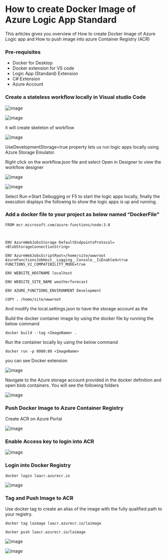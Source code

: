 # How to create Docker Image of Azure Logic App Standard
This articles gives you overview of How to create Docker Image of Azure Logic app and How to push image into azure 
Container Registry (ACR)

### Pre-requisites
- Docker for Desktop
- Docker extension for VS code
- Logic App (Standard) Extension
- C# Extension
- Azure Account

### Create a stateless workflow locally in Visual studio Code

![image](https://user-images.githubusercontent.com/6815990/155837169-a34430b5-e331-4a6f-b728-438371cc9dc0.png)

![image](https://user-images.githubusercontent.com/6815990/155837205-49e4dd0b-3a99-4d9f-a509-a872fc4f793e.png)

it will create skeleton of workflow

![image](https://user-images.githubusercontent.com/6815990/155837221-849e10c9-45b4-4919-9ebc-1abd7f1567ef.png)

UseDevelopmentStorage=true property lets us run logic apps locally using Azure Storage Emulator.

Right click on the workflow.json file and select Open in Designer to view the workflow designer

![image](https://user-images.githubusercontent.com/6815990/155837247-39607915-c8b4-4d57-a822-bcd9bfc52cee.png)

![image](https://user-images.githubusercontent.com/6815990/155837277-b1a2e976-852a-464d-8baa-b7cb2643e88b.png)

Select Run->Start Debugging or F5 to start the logic apps locally, finally the execution displays the following to show the logic apps is up and running.

### Add a docker file to your project as below named “DockerFile”

```
FROM mcr.microsoft.com/azure-functions/node:3.0

 

ENV AzureWebJobsStorage DefaultEndpointsProtocol=<BlobStorageConnectionString>

ENV AzureWebJobsScriptRoot=/home/site/wwwroot AzureFunctionsJobHost__Logging__Console__IsEnabled=true FUNCTIONS_V2_COMPATIBILITY_MODE=true

ENV WEBSITE_HOSTNAME localhost

ENV WEBSITE_SITE_NAME weatherforecast

ENV AZURE_FUNCTIONS_ENVIRONMENT Development

COPY . /home/site/wwwroot
```

And modify the local.settings.json to have the storage account as the

Build the docker container image by using the docker file by running the below command

```
docker build --tag <ImageName> .
```

Run the container locally by using the below command
```
docker run -p 8080:80 <ImageName>
```


you can see Docker extension 

![image](https://user-images.githubusercontent.com/6815990/155837407-789954ad-145f-43ed-9c79-e7bf04c47a66.png)


Navigate to the Azure storage account provided in the docker definition and open blob containers. You will see the following folders

![image](https://user-images.githubusercontent.com/6815990/155837426-72ea344a-c0b6-4e1a-abcc-56114768c470.png)


### Push Docker Image to Azure Container Registry

Create ACR on Azure Portal

![image](https://user-images.githubusercontent.com/6815990/155837509-03d30b4a-8d28-49af-8eda-bfa5ebfc19ca.png)

### Enable Access key to login into ACR

![image](https://user-images.githubusercontent.com/6815990/155837633-2af41bd5-0684-43a9-bc76-7018075e0a22.png)

### Login into Docker Registry

```
docker login laacr.azurecr.io
```

![image](https://user-images.githubusercontent.com/6815990/155837729-d241390e-05f4-4b1a-8151-93b93c626979.png)


### Tag and Push Image to ACR

Use docker tag to create an alias of the image with the fully qualified path to your registry. 

```
docker tag laimage laacr.azurecr.io/laimage
```

```
docker push laacr.azurecr.io/laimage
```

![image](https://user-images.githubusercontent.com/6815990/155837776-e24a25f0-bd1e-4146-b6f0-005ea6d5aac9.png)

![image](https://user-images.githubusercontent.com/6815990/155840267-aa740023-8252-4e7c-aa81-31e0027f6ba9.png)

